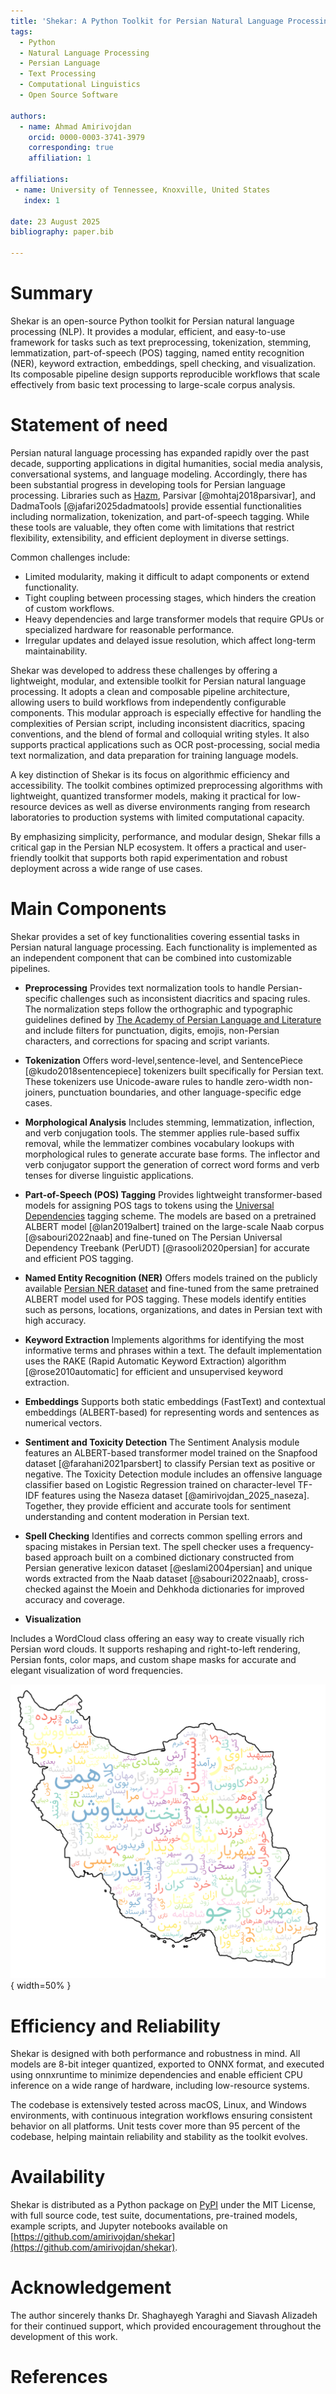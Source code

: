 ```yaml
---
title: 'Shekar: A Python Toolkit for Persian Natural Language Processing'
tags:
  - Python
  - Natural Language Processing
  - Persian Language
  - Text Processing
  - Computational Linguistics
  - Open Source Software

authors:
  - name: Ahmad Amirivojdan
    orcid: 0000-0003-3741-3979
    corresponding: true
    affiliation: 1

affiliations:
 - name: University of Tennessee, Knoxville, United States
   index: 1

date: 23 August 2025
bibliography: paper.bib

---
```


# Summary

Shekar is an open-source Python toolkit for Persian natural language processing (NLP). It provides a modular, efficient, and easy-to-use framework for tasks such as text preprocessing, tokenization, stemming, lemmatization, part-of-speech (POS) tagging, named entity recognition (NER), keyword extraction, embeddings, spell checking, and visualization. Its composable pipeline design supports reproducible workflows that scale effectively from basic text processing to large-scale corpus analysis.

# Statement of need 

Persian natural language processing has expanded rapidly over the past decade, supporting applications in digital humanities, social media analysis, conversational systems, and language modeling. Accordingly, there has been substantial progress in developing tools for Persian language processing. Libraries such as [Hazm](https://github.com/roshan-research/hazm), Parsivar [@mohtaj2018parsivar], and DadmaTools [@jafari2025dadmatools] provide essential functionalities including normalization, tokenization, and part-of-speech tagging. While these tools are valuable, they often come with limitations that restrict flexibility, extensibility, and efficient deployment in diverse settings.

Common challenges include:

- Limited modularity, making it difficult to adapt components or extend functionality.
- Tight coupling between processing stages, which hinders the creation of custom workflows.
- Heavy dependencies and large transformer models that require GPUs or specialized hardware for reasonable performance.
- Irregular updates and delayed issue resolution, which affect long-term maintainability.

Shekar was developed to address these challenges by offering a lightweight, modular, and extensible toolkit for Persian natural language processing. It adopts a clean and composable pipeline architecture, allowing users to build workflows from independently configurable components. This modular approach is especially effective for handling the complexities of Persian script, including inconsistent diacritics, spacing conventions, and the blend of formal and colloquial writing styles. It also supports practical applications such as OCR post-processing, social media text normalization, and data preparation for training language models.

A key distinction of Shekar is its focus on algorithmic efficiency and accessibility. The toolkit combines optimized preprocessing algorithms with lightweight, quantized transformer models, making it practical for low-resource devices as well as diverse environments ranging from research laboratories to production systems with limited computational capacity.

By emphasizing simplicity, performance, and modular design, Shekar fills a critical gap in the Persian NLP ecosystem. It offers a practical and user-friendly toolkit that supports both rapid experimentation and robust deployment across a wide range of use cases.

# Main Components

Shekar provides a set of key functionalities covering essential tasks in Persian natural language processing. Each functionality is implemented as an independent component that can be combined into customizable pipelines.

- **Preprocessing**
Provides text normalization tools to handle Persian-specific challenges such as inconsistent diacritics and spacing rules. The normalization steps follow the orthographic and typographic guidelines defined by [The Academy of Persian Language and Literature](https://apll.ir/) and include filters for punctuation, digits, emojis, non-Persian characters, and corrections for spacing and script variants.

- **Tokenization**
Offers word-level,sentence-level, and SentencePiece [@kudo2018sentencepiece] tokenizers built specifically for Persian text. These tokenizers use Unicode-aware rules to handle zero-width non-joiners, punctuation boundaries, and other language-specific edge cases.

- **Morphological Analysis**
Includes stemming, lemmatization, inflection, and verb conjugation tools. The stemmer applies rule-based suffix removal, while the lemmatizer combines vocabulary lookups with morphological rules to generate accurate base forms. The inflector and verb conjugator support the generation of correct word forms and verb tenses for diverse linguistic applications.

- **Part-of-Speech (POS) Tagging**
Provides lightweight transformer-based models for assigning POS tags to tokens using the [Universal Dependencies](https://universaldependencies.org/u/pos/index.html) tagging scheme. The models are based on a pretrained ALBERT model [@lan2019albert] trained on the large-scale Naab corpus [@sabouri2022naab] and fine-tuned on The Persian Universal Dependency Treebank (PerUDT) [@rasooli2020persian] for accurate and efficient POS tagging.

- **Named Entity Recognition (NER)**
Offers models trained on the publicly available [Persian NER dataset](https://github.com/Text-Mining/Persian-NER)
and fine-tuned from the same pretrained ALBERT model used for POS tagging. These models identify entities such as persons, locations, organizations, and dates in Persian text with high accuracy.

- **Keyword Extraction**
Implements algorithms for identifying the most informative terms and phrases within a text. The default implementation uses the RAKE (Rapid Automatic Keyword Extraction) algorithm [@rose2010automatic] for efficient and unsupervised keyword extraction.

- **Embeddings**
Supports both static embeddings (FastText) and contextual embeddings (ALBERT-based) for representing words and sentences as numerical vectors.

- **Sentiment and Toxicity Detection**
The Sentiment Analysis module features an ALBERT-based transformer model trained on the Snapfood dataset [@farahani2021parsbert] to classify Persian text as positive or negative. The Toxicity Detection module includes an offensive language classifier based on Logistic Regression trained on character-level TF-IDF features using the Naseza dataset [@amirivojdan_2025_naseza]. Together, they provide efficient and accurate tools for sentiment understanding and content moderation in Persian text.

- **Spell Checking**
Identifies and corrects common spelling errors and spacing mistakes in Persian text. The spell checker uses a frequency-based approach built on a combined dictionary constructed from Persian generative lexicon dataset [@eslami2004persian] and unique words extracted from the Naab dataset [@sabouri2022naab], cross-checked against the Moein and Dehkhoda dictionaries for improved accuracy and coverage.

- **Visualization**

Includes a WordCloud class offering an easy way to create visually rich Persian word clouds. It supports reshaping and right-to-left rendering, Persian fonts, color maps, and custom shape masks for accurate and elegant visualization of word frequencies.

![Word cloud visualization of selected words from Ferdowsi’s Persian epic, the *Shahnameh*, arranged within the outline of Iran. \label{fig:fig1}](assets/wordcloud_example.png){ width=50% }


# Efficiency and Reliability

Shekar is designed with both performance and robustness in mind. All models are 8-bit integer quantized, exported to ONNX format, and executed using onnxruntime to minimize dependencies and enable efficient CPU inference on a wide range of hardware, including low-resource systems.

The codebase is extensively tested across macOS, Linux, and Windows environments, with continuous integration workflows ensuring consistent behavior on all platforms. Unit tests cover more than 95 percent of the codebase, helping maintain reliability and stability as the toolkit evolves.

# Availability

Shekar is distributed as a Python package on [PyPI](https://pypi.org/project/shekar) under the MIT License, with full source code, test suite, documentations, pre-trained models, example scripts, and Jupyter notebooks available on [https://github.com/amirivojdan/shekar](https://github.com/amirivojdan/shekar).


# Acknowledgement

The author sincerely thanks Dr. Shaghayegh Yaraghi and Siavash Alizadeh for their continued support, which provided encouragement throughout the development of this work.

# References
